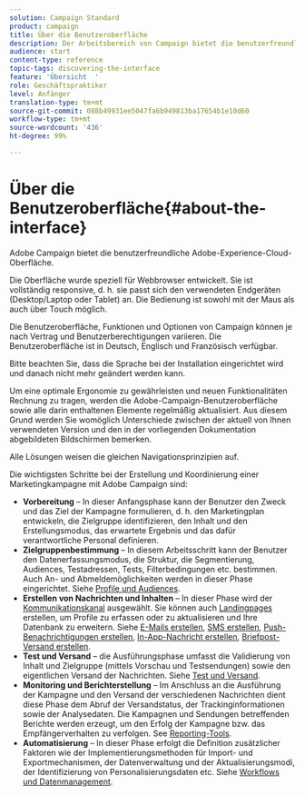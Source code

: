 ```yaml
---
solution: Campaign Standard
product: campaign
title: Über die Benutzeroberfläche
description: Der Arbeitsbereich von Campaign bietet die benutzerfreundliche Adobe-Experience-Cloud-Oberfläche.
audience: start
content-type: reference
topic-tags: discovering-the-interface
feature: 'Übersicht  '
role: Geschäftspraktiker
level: Anfänger
translation-type: tm+mt
source-git-commit: 088b49931ee5047fa6b949813ba17654b1e10d60
workflow-type: tm+mt
source-wordcount: '436'
ht-degree: 99%

---
```



# Über die Benutzeroberfläche{#about-the-interface}

Adobe Campaign bietet die benutzerfreundliche Adobe-Experience-Cloud-Oberfläche.

Die Oberfläche wurde speziell für Webbrowser entwickelt. Sie ist vollständig responsive, d. h. sie passt sich den verwendeten Endgeräten (Desktop/Laptop oder Tablet) an. Die Bedienung ist sowohl mit der Maus als auch über Touch möglich.

Die Benutzeroberfläche, Funktionen und Optionen von Campaign können je nach Vertrag und Benutzerberechtigungen variieren. Die Benutzeroberfläche ist in Deutsch, Englisch und Französisch verfügbar.

Bitte beachten Sie, dass die Sprache bei der Installation eingerichtet wird und danach nicht mehr geändert werden kann.

Um eine optimale Ergonomie zu gewährleisten und neuen Funktionalitäten Rechnung zu tragen, werden die Adobe-Campaign-Benutzeroberfläche sowie alle darin enthaltenen Elemente regelmäßig aktualisiert. Aus diesem Grund werden Sie womöglich Unterschiede zwischen der aktuell von Ihnen verwendeten Version und den in der vorliegenden Dokumentation abgebildeten Bildschirmen bemerken.

Alle Lösungen weisen die gleichen Navigationsprinzipien auf.

Die wichtigsten Schritte bei der Erstellung und Koordinierung einer Marketingkampagne mit Adobe Campaign sind:

* **Vorbereitung** – In dieser Anfangsphase kann der Benutzer den Zweck und das Ziel der Kampagne formulieren, d. h. den Marketingplan entwickeln, die Zielgruppe identifizieren, den Inhalt und den Erstellungsmodus, das erwartete Ergebnis und das dafür verantwortliche Personal definieren.
* **Zielgruppenbestimmung** – In diesem Arbeitsschritt kann der Benutzer den Datenerfassungsmodus, die Struktur, die Segmentierung, Audiences, Testadressen, Tests, Filterbedingungen etc. bestimmen. Auch An- und Abmeldemöglichkeiten werden in dieser Phase eingerichtet. Siehe [Profile und Audiences](../../audiences/using/about-profiles.md).
* **Erstellen von Nachrichten und Inhalten** – In dieser Phase wird der [Kommunikationskanal](../../channels/using/get-started-communication-channels.md) ausgewählt. Sie können auch [Landingpages](../../channels/using/getting-started-with-landing-pages.md) erstellen, um Profile zu erfassen oder zu aktualisieren und Ihre Datenbank zu erweitern. Siehe [E-Mails erstellen](../../channels/using/creating-an-email.md), [SMS erstellen](../../channels/using/creating-an-sms-message.md), [Push-Benachrichtigungen erstellen](../../channels/using/preparing-and-sending-a-push-notification.md), [In-App-Nachricht erstellen](../../channels/using/about-in-app-messaging.md), [Briefpost-Versand erstellen](../../channels/using/creating-the-direct-mail.md).
* **Test und Versand** – die Ausführungsphase umfasst die Validierung von Inhalt und Zielgruppe (mittels Vorschau und Testsendungen) sowie den eigentlichen Versand der Nachrichten. Siehe [Test und Versand](../../sending/using/get-started-sending-messages.md).
* **Monitoring und Berichterstellung** – Im Anschluss an die Ausführung der Kampagne und den Versand der verschiedenen Nachrichten dient diese Phase dem Abruf der Versandstatus, der Trackinginformationen sowie der Analysedaten. Die Kampagnen und Sendungen betreffenden Berichte werden erzeugt, um den Erfolg der Kampagne bzw. das Empfängerverhalten zu verfolgen. See [Reporting-Tools](../../reporting/using/about-dynamic-reports.md).
* **Automatisierung** – In dieser Phase erfolgt die Definition zusätzlicher Faktoren wie der Implementierungsmethoden für Import- und Exportmechanismen, der Datenverwaltung und der Aktualisierungsmodi, der Identifizierung von Personalisierungsdaten etc. Siehe [Workflows und Datenmanagement](../../automating/using/get-started-workflows.md).